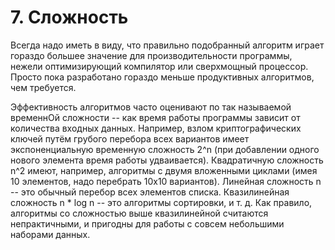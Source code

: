# 7. Сложность
Всегда надо иметь в виду, что правильно подобранный алгоритм играет гораздо большее значение для производительности программы, нежели оптимизирующий компилятор или сверхмощный процессор. Просто пока разработано гораздо меньше продуктивных алгоритмов, чем требуется.

Эффективность алгоритмов часто оценивают по так называемой временнОй сложности -- как время работы программы зависит от количества входных данных. Например, взлом криптографических ключей путём грубого перебора всех вариантов имеет экспоненциальную временную сложность 2^n (при добавлении одного нового элемента время работы удваивается). Квадратичную сложность n^2 имеют, например, алгоритмы с двумя вложенными циклами (имея 10 элементов, надо перебрать 10x10 вариантов). Линейная сложность n -- это обычный перебор всех элементов списка. Квазилинейная сложность n * log n -- это алгоритмы сортировки, и т. д. Как правило, алгоритмы со сложностью выше квазилинейной считаются непрактичными, и пригодны для работы с совсем небольшими наборами данных.

